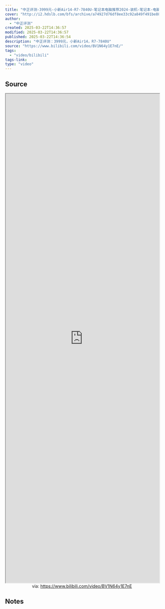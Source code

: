 ```yaml
---
title: "中正评测-3999元-小新Air14-R7-7840U-笔记本电脑推荐2024-装机-笔记本-电脑"
cover: "http://i2.hdslb.com/bfs/archive/a74927d76df8ee33c92a849f491be88249c1af01.jpg@189w_107h.webp"
author:
  - "中正评测"
created: 2025-03-22T14:36:57
modified: 2025-03-22T14:36:57
published: 2025-03-22T14:36:54
description: "中正评测：3999元，小新Air14，R7-7840U"
source: "https://www.bilibili.com/video/BV1N64y1E7nE/"
tags:
  - "video/bilibili"
tags-link:
type: "video"
---
```

## Source

<iframe src='https://player.bilibili.com/player.html?isOutside=true&bvid=BV1N64y1E7nE&p=1&autoplay=false' style='height:40vh;width:100%' class='iframe-radius' allow='fullscreen'></iframe>
<center>via: <a href='https://www.bilibili.com/video/BV1N64y1E7nE' target='_blank' class='external-link'>https://www.bilibili.com/video/BV1N64y1E7nE</a></center>


## Notes

